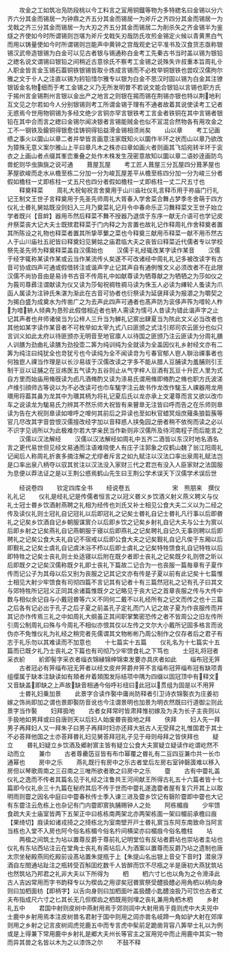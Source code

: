 <!-- { "loadSidebar": true } -->
　　攻金之工如筑冶凫防段桃以今工料言之冝用铜鐡等物为多特緫名曰金锡以分六齐六分其金而锡居一为钟鼎之齐五分其金而锡居一为斧斤之齐四分其金而锡居一为戈戟之齐三分其金而锡居一为大刃之齐五分其金而锡居二为削杀矢之齐金锡半为鉴燧之齐使如今时所谓锡则岂堪为斧斤戈戟矢刃哉防氏攻煎金锡定火候以青黄黒白气而用以铸量使如今时所谓锡则岂能声中黄钟之宫哉观史记平准书及汉食货志亟称银锡汉武帝造银锡为白金可以见古者银与锡通称白金考工先秦古书当时盖以锡为银铅之緫名说文谓锡曰银铅之间稍近古意徐氏不察考工金锡之说殊失许叔重本旨周礼卝人职金皆言金玉锡石葢铜铁银锡皆取卝炼成言锡而不必枚举铜银铁也尝叹汉儒拘尔雅之文于卝人之注直以锡为鈏铅惜尔雅专以银为白金不思汉时固以锡为白金其注镣银钣金名物细而于考工金锡之义乃无所发明曽不若说文能合银铅以言锡也职方氏于掦州言金锡荆州言银以金出产之地言之则银在掦而锡在荆锡亦银也特以荆地利互文见之尔若如今人分别银锡则考工所谓金锡于理有不通者故着其说使读考工记者无惑焉今世用物铜锡为多经文绝少言铜亦罕言银铁考工言金者铁铜在其中言锡者银铅在其中合而言之緫曰金锡尔闻决银者言锡能贼金也似不冝混合然物各有用攻金之工不一钢铁及鍮铜得银愈佳铸铜得铅益滑金锡相须尚矣
　　山以章
　　考工记画缋之事火以圜山以章二者并举皆言画意注家既知火以圜作半环之状而山以章乃欲改为獐殊无意义案尔雅山上平曰章凡木之株亦曰章如画火者则画其飞熖宛转半环于衮衣之上画山者点缀其峯峦重叠之处作木株发生茂密意故知以圜以章二语妙逹画防鸟兽蛇则华虫旟旐之说可通
　　葺屋瓦屋
　　考工匠人葺屋三分瓦屋四分葺茅屋也茅屋欲峻而走水从檐至栋二分加一分为峻瓦屋差平从檐至栋四分加一分为峻三分者假如檐柱一丈即栋柱一丈五尺也四分者假如檐柱一丈即栋柱一丈二尺五寸也
　　释奠释菜
　　周礼大祝甸祝言舍奠用于山川庙社仪礼言释币用于祢庙门行礼记王制文王世子言释奠用于先圣先师周礼大胥春入学舍菜合舞占梦季冬舍萌于四方仪礼士昬礼舅姑既没则妇入三月乃奠菜礼记月令中春命乐正习舞释菜文王世子始立学者既兴【音衅】器用币然后释菜不舞不授器乃退傧于东序一献无介语可也学记皮弁祭菜丧大记大夫士既殡君释菜于门内释之为言置也故礼记作释周礼作舍释奠者置其所陈设之礼物也释菜者置其所挚苹蘩之菜也今释奠三献用币释菜一献不用币然古人于山川庙社五祀皆曰释奠妇见舅姑之庙君临大夫之丧皆曰释菜近代儒者专以学校祭先圣先师为释奠释菜盖自汉儒始也
　　汉儒于礼经辄改某字读作某音
　　汉儒于经字辄称某读作某或云当作某流传乆矣遂不可改诸经中周礼礼记多被改读字有古音可协或四声可通或假借转注或谐声字止记其声自有通例惟文义必须改者不在此限汉儒不尚协音由是易诗书古音不传周礼中如献尊读为牺尊献之为牺牺之为莎如仪之为莪司尊彞注谓献读为仪又读为莎甸祝禂牲禂马读为侏玉人必读为縪轮人蚤读为爪函人属读为注钟氏朱湛为渐此在古音可协者也衍祭读为延襃拜读为报灂之为嚼契之为揭白盛为成奠水为传凿广之为去声此四声可通者也髙声防为衮侈声筰为唶轮人柞为唶辀人倾典为恳殄此假借相近者也辀人需读为懦弓人昔读为错此谐声字之止记其声者也弁师诸侯当为公梓人三升当为觯礼记賔出肆夏当为陔此文义必当改者也其他如某字读作某音者不可枚举如太宰九式八曰匪颁之式注引郑司农云匪分也似只言训义如此太府以待匪颁亦无明音至地官廪人以待国之匪颁乃注云匪读为分周礼膳人训膳为劲曲礼读膳为劲投壶二筭为纯训纯为全就读为全盖因仪礼乡射经文亦有二筭为纯注曰纯犹全也竒犹亏也今读纯为全不闻读竒为亏春官郁人鬯人聨治祼事者也何独鬯人祼当作理是以长沙易祓于汉儒改读之字多不能从腊人豆脯读为羞脯则引王制干豆以证脯之在豆疡医五气读为五谷则止从气字梓人豆酒有瓦豆十升匠人里为式自方里而始庙用脩旣读为卣凡酒脩酌又读为涤易氏谓用脩即脩酌之脩也职方氏波溠卢维引顔师古等说以为不必改读可也巾车駹字注云故书作龙改作駹玉人祼器用龙用瓉用将葢其鼻为龙其中为瓉其柄为将礼记夏后氏以龙亦承上文灌尊而言又欲以改巾车之说读龙为駹易氏力辨其不然乐师大祝皆有来瞽臯无注皆曰呼而告之在乐师则臯读为告在大祝则臯读如嘷呼之嘷何其前后之异读也至如秋官蜡冥烜庶薙条狼硩蔟等官几尽改其字音尝恨汉儒擅改经字加以音释惑人挟兔园之册者稍不依徇而读之必以不识字见诮所以为此极难尔若大学亲民当作新则非汉儒所及待河南程子而后能言之
　　汉儒以汉法解经
　　汉儒以汉法解经如周礼中五齐二酒皆以东汉时地名酒名言之更代易世但见经文易通而注语难晓使人有庄子注郭象之叹鹤山魏了翁江阳周礼记闻后人称周礼折衷多摘注解之尤缪者斥言之如九赋注以汉法口率出泉周礼赋法岂是口率出泉八柄夺以驭其贫注以汉法没入家财三代之君岂有没入人臣家财之法国服为息便以莽法证之是以王荆公惑焉鹤山先生曰王荆公学术误天下汉儒学术误后世

　　经说卷四
　　钦定四库全书
　　经说卷五　　　　　　　宋　熊朋来　撰仪礼礼记
　　仪礼是经礼记是传儒者恒言之以冠义昬义乡饮酒义射义燕义聘义与仪礼士冠士昬乡饮酒射燕聘之礼相为经传也刘氏又补士相见公食大夫二义以为二经之传及读仪礼则士冠礼自记冠礼以后即冠礼之记矣士昬礼自记士昬礼凡行事以后即昬礼之记矣乡饮酒自记乡朝服谋賔介以后即乡饮之记矣乡射礼自记大夫与公士为賔以后即乡射之记矣燕礼自记燕朝服于寝以后即燕礼之记矣聘礼自记久无事则聘以后即聘礼之记矣公食大夫礼自记不宿戒以后即公食大夫之记矣觐礼自记凡俟于东厢以后即觐礼之记矣士虞礼自记虞沐浴不栉以后即士虞礼之记矣特牲馈食礼自记特牲以后即特牲之记矣士丧礼则士处适寝以后附在既夕者即士丧礼之记矣既夕礼则啓之昕以后即既夕之记矣汉儒称既夕礼即士丧礼下篇故二记合为一也丧服一篇毎章有子夏作传而记公子为其母以后又别为丧服之记其记文亦有传是子夏以前有此记矣十七篇惟士相见大射少牢馈食有司彻四篇不言记其有记者十有三篇然冠礼之记有孔子曰其文与郊特牲所记冠义正同其余诸篇惟既夕之记略见于丧大记之首章丧服之传与大传中数与相似余记自与小戴冠昬等六义不同何二戴不以礼经所有之记文而传之也十三篇之后各有记必出于孔子之后子夏之前盖孔子定礼而门人记之故子夏为作丧服传而并其记亦作传焉三礼之中如周礼大纲虽正其间职掌繁密恐传之者不皆周公之旧左传所引周公制周礼曰殊与今周礼不相似亦恨其仅以左传之文尔大小戴所记固多格言而讹伪亦不免惟仪礼为礼经之稍完者先儒谓其文物彬彬乃周公制作之仅存者后之君子有志于礼乐勿以其难读而不加意也
　　十七篇实十五篇
　　仪礼名为十七篇实十五篇而已既夕礼乃士丧礼之下篇也有司彻乃少牢馈食礼之下笃也
　　士冠礼将冠者采衣紒
　　紒即髻字采衣者缁衣锦縁锦绅锦束发要亦具庆者如此
　　缁布冠无笄
　　古者冠必有笄缁布冠无笄者以经文皮弁笄爵弁笄不言缁布冠笄缁布冠有缺项青组缨属于缺本注缺读如有頍者弁着頍围发际结项中隅为四缀以固冠顶中有释文又音缺盖即缺之上声故缺音相通今俗呼衫纽曰此冠以贯组为固是以不用笄
　　士昬礼妇乗加景
　　此景字合读作褧中庸尚防释者引卫诗衣锦褧衣为庄姜初嫁之饰尚即加之谓也景即褧防音讹也今注谓景明也加景为明衣然既曰行道御尘则此景字当作褧
　　妇拜扱地
　　古者女拜常时皆肃拜惟初嫁及为夫为长子主丧则以手扱地如男拜或曰自唐则天以后妇人始废昬丧扱地之拜
　　侠拜
　　妇人先一拜男子再拜妇人又一拜朱子曰男子再拜时妇亦还拜大扺古人无受拜之礼惟国君于其士不必荅拜他国之士亦荅拜昬礼妇见舅荅拜冠礼子见于母则母拜之皆侠拜也
　　疑立
　　昬礼妇疑立乡饮酒及郷射賔主皆有疑立公食大夫賔疑立疑读作屹谓屹然不动而立
　　兼巾
　　古者尊罍笾豆皆有布巾幂覆之昬礼有二豆四豆兼巾共一长巾通幂也
　　房中之乐
　　燕礼既行有房中之乐古者堂后左房右室钟磬簴难以移入房但以琴歌周南之三召南之三唯所欲者歌之曰房中之乐
　　霤
　　古有中霤礼盖仪礼之逸而不传者其篇名见于礼经之注鲁共王河间献王所得古礼五十六篇者皆十七篇即今仪礼余三十九篇在秘府其后不传于世而中霤礼遂逸霤者屋有复穴开其上以取明雨则霤之因名中庭曰中霤春秋传士季入谏三进及霤乡饮记有磬阶霤即中霤也大记有东霤注云危栋上也杂记有门内霤即賔执脯赐钟人之处
　　阿栋楣庪
　　少牢馈食疏大夫士庙室皆两下五架正中曰栋栋南两架北亦两架栋面一架曰楣前承檐曰庪【果绮切】庪读如诸戎掎之之掎栋北为室南壁开戸士昬礼賔当东阿东南致命当阿言当栋也入堂不入房也阿今俗名栋楣今俗名枔间横梁亦曰楣庪今俗名檐柱
　　坫
　　两楹之间筑土为坫以置尊反爵于尊前礼记明堂位有反坫者爵坫也崇坫者圭坫也仪礼有东坫西坫注云在堂角士丧礼有斋坫后人为酒案以置尊而反爵乃坫之遗制也唐太宗坐秘殿燕囘纥殿前设髙坫置朱提瓶于上【朱提山名出银上音殳下音时】潜泉浮酒自左閤通坫趾注之瓶转受百斛囬纥数千人皆醉而饮不尽瓶之半是唐初大燕犹筑坫也然筑坫乃邦君之礼非大夫以下所得为
　　柶
　　柶六寸匕也以角为之令滑泽此古人吉凶常用而字书韵释专以为楔齿之用谬矣冠昬賔祭受醴扱醴必用角柶以柄向身则曰加柶面枋【即柄字】以舌向身则曰加柶面叶盖扱醴小匙醴浊扱乃可饮也古者丈夫布指成尺六寸之匕其长无几但楔齿之柶既用则埋之丧礼兼用角柶木柶
　　乡射礼五中
　　君国中射则皮树中燕射用焉于郊则闾中大射用焉于竟则虎中大夫兕中士鹿中乡射用焉本注皮树兽名君射于国中则用之闾亦兽名岐蹄一角如驴大射在郊庠则用之乡射之记言皮树闾虎兕鹿五中而专言虎中髤前足跪凿背容八筭举士礼以为例或是上得兼下常用鹿中乡射礼是郷大夫州长等官主之冝用兕中而止用鹿中其实一物而异其兽之名皆以木为之以漆饰之尔
　　不鼓不释
